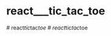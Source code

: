 # react___tic_tac_toe
#   r e a c t _ _ _ t i c _ t a c _ t o e  
 #   r e a c t _ _ _ t i c _ t a c _ t o e  
 